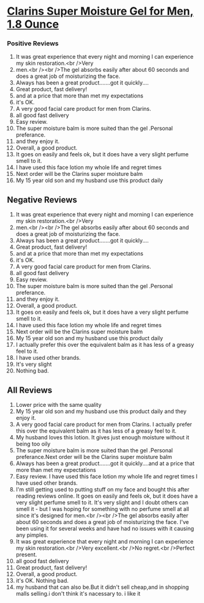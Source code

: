 # [Clarins Super Moisture Gel for Men, 1.8 Ounce](https://products.checkmycream.com/products/Clarins-Super-Moisture-Gel-for-Men-1.8-Ounce.html)

### Positive Reviews

<ol>
      <li>It was great experience that every night and morning I can experience my skin restoration.&lt;br /&gt;Very</li>
      <li>men.&lt;br /&gt;&lt;br /&gt;The gel absorbs easily after about 60 seconds and does a great job of moisturizing the face.  </li>
      <li>Always has been a great product.......got it quickly....</li>
      <li>Great product, fast delivery!</li>
      <li>and at a price that more than met my expectations</li>
      <li>it&#x27;s OK.</li>
      <li>A very good facial care product for men from Clarins.  </li>
      <li>all good fast delivery</li>
      <li>Easy review.</li>
      <li>The super moisture balm is more suited than the gel .Personal preferance.</li>
      <li>and they enjoy it.</li>
      <li>Overall, a good product.</li>
      <li>It goes on easily and feels ok, but it does have a very slight perfume smell to it.  </li>
      <li>I have used this face lotion my whole life and regret times</li>
      <li>Next order will be the Clarins super moisture balm</li>
      <li>My 15 year old son and my husband use this product  daily</li>
</ol>


<h2>Negative Reviews</h2>
<ol>
<li> It was great experience that every night and morning I can experience my skin restoration.&lt;br /&gt;Very</li>
<li> men.&lt;br /&gt;&lt;br /&gt;The gel absorbs easily after about 60 seconds and does a great job of moisturizing the face.  </li>
<li> Always has been a great product.......got it quickly....</li>
<li> Great product, fast delivery!</li>
<li> and at a price that more than met my expectations</li>
<li> it&#x27;s OK.</li>
<li> A very good facial care product for men from Clarins.  </li>
<li> all good fast delivery</li>
<li> Easy review.</li>
<li> The super moisture balm is more suited than the gel .Personal preferance.</li>
<li> and they enjoy it.</li>
<li> Overall, a good product.</li>
<li> It goes on easily and feels ok, but it does have a very slight perfume smell to it.  </li>
<li> I have used this face lotion my whole life and regret times</li>
<li> Next order will be the Clarins super moisture balm</li>
<li> My 15 year old son and my husband use this product  daily</li>
<li> I actually prefer this over the equivalent balm as it has less of a greasy feel to it.</li>
<li> I have used other brands.</li>
<li> It&#x27;s very slight</li>
<li> Nothing bad.</li>
</ol>

<h2>All Reviews</h2>

<ol>
    <li> Lower price with the same quality</li>
    <li> My 15 year old son and my husband use this product  daily and they enjoy it.</li>
    <li> A very good facial care product for men from Clarins.  I actually prefer this over the equivalent balm as it has less of a greasy feel to it.</li>
    <li> My husband loves this lotion. It gives just enough moisture without it being too oily</li>
    <li> The super moisture balm is more suited than the gel .Personal preferance.Next order will be the Clarins super moisture balm</li>
    <li> Always has been a great product.......got it quickly....and at a price that more than met my expectations</li>
    <li> Easy review. I have used this face lotion my whole life and regret times I have used other brands.</li>
    <li> I&#x27;m still getting used to putting stuff on my face and bought this after reading reviews online.  It goes on easily and feels ok, but it does have a very slight perfume smell to it.  It&#x27;s very slight and I doubt others can smell it - but I was hoping for something with no perfume smell at all since it&#x27;s designed for men.&lt;br /&gt;&lt;br /&gt;The gel absorbs easily after about 60 seconds and does a great job of moisturizing the face.  I&#x27;ve been using it for several weeks and have had no issues with it causing any pimples.</li>
    <li> It was great experience that every night and morning I can experience my skin restoration.&lt;br /&gt;Very excellent.&lt;br /&gt;No regret.&lt;br /&gt;Perfect present.</li>
    <li> all good fast delivery</li>
    <li> Great product, fast delivery!</li>
    <li> Overall, a good product.</li>
    <li> it&#x27;s OK. Nothing bad.</li>
    <li> my husband that can also be.But it didn&#x27;t sell cheap,and in shopping malls selling.i don&#x27;t think it&#x27;s nacessary to. i like it</li>
</ol>




